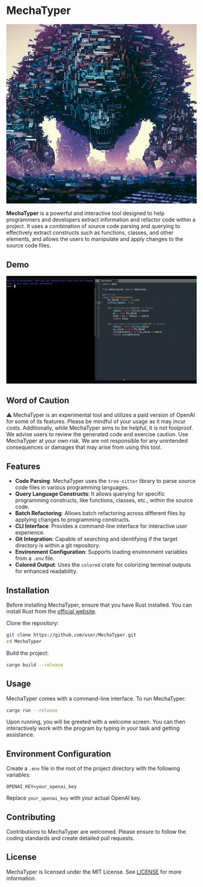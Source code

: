 # MechaTyper

<img src="img/mechatyper.png"/>

**MechaTyper** is a powerful and interactive tool designed to help programmers and developers extract information and refactor code within a project. It uses a combination of source code parsing and querying to effectively extract constructs such as functions, classes, and other elements, and allows the users to manipulate and apply changes to the source code files.

## Demo

<img src="img/demo.gif"/>

## Word of Caution

:warning: MechaTyper is an experimental tool and utilizes a paid version of OpenAI for some of its features. Please be mindful of your usage as it may incur costs. Additionally, while MechaTyper aims to be helpful, it is not foolproof. We advise users to review the generated code and exercise caution. Use MechaTyper at your own risk. We are not responsible for any unintended consequences or damages that may arise from using this tool.

## Features

- **Code Parsing**: MechaTyper uses the `tree-sitter` library to parse source code files in various programming languages.
- **Query Language Constructs**: It allows querying for specific programming constructs, like functions, classes, etc., within the source code.
- **Batch Refactoring**: Allows batch refactoring across different files by applying changes to programming constructs.
- **CLI Interface**: Provides a command-line interface for interactive user experience.
- **Git Integration**: Capable of searching and identifying if the target directory is within a git repository.
- **Environment Configuration**: Supports loading environment variables from a `.env` file.
- **Colored Output**: Uses the `colored` crate for colorizing terminal outputs for enhanced readability.

## Installation

Before installing MechaTyper, ensure that you have Rust installed. You can install Rust from the [official website](https://www.rust-lang.org/tools/install).

Clone the repository:

```sh
git clone https://github.com/user/MechaTyper.git
cd MechaTyper
```

Build the project:

```sh
cargo build --release
```

## Usage

MechaTyper comes with a command-line interface. To run MechaTyper:

```sh
cargo run --release
```

Upon running, you will be greeted with a welcome screen. You can then interactively work with the program by typing in your task and getting assistance.

## Environment Configuration

Create a `.env` file in the root of the project directory with the following variables:

```
OPENAI_KEY=your_openai_key
```

Replace `your_openai_key` with your actual OpenAI key.

## Contributing

Contributions to MechaTyper are welcomed. Please ensure to follow the coding standards and create detailed pull requests.

## License

MechaTyper is licensed under the MIT License. See [LICENSE](LICENSE) for more information.